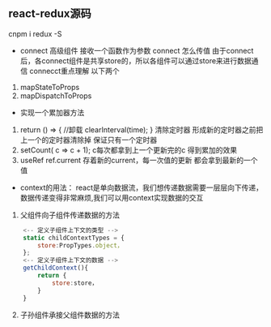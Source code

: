 ## react-redux源码
cnpm i redux -S

- connect 高级组件 接收一个函数作为参数
connect 怎么传值
由于connect后，各connect组件是共享store的，所以各组件可以通过store来进行数据通信
connecct重点理解 以下两个
1. mapStateToProps
2. mapDispatchToProps


- 实现一个累加器方法
1. return () => { //卸载
        clearInterval(time);
     }
     清除定时器 形成新的定时器之前把上一个的定时器清除掉 保证只有一个定时器
2. setCount( c => c + 1);  c每次都拿到上一个更新完的c 得到累加的效果
3. useRef ref.current 存着新的current，每一次值的更新 都会拿到最新的一个值

- context的用法：
react是单向数据流，我们想传递数据需要一层层向下传递，数据传递变得非常麻烦,我们可以用context实现数据的交互
1. 父组件向子组件传递数据的方法
```js
	<-- 定义子组件上下文的类型 -->
	static childContextTypes = {
    	store:PropTypes.object，
    };
    <-- 定义子组件上下文的数据 -->
    getChildContext(){
    	return {
    		store:store，
    	}
    }
```
2. 子孙组件承接父组件数据的方法